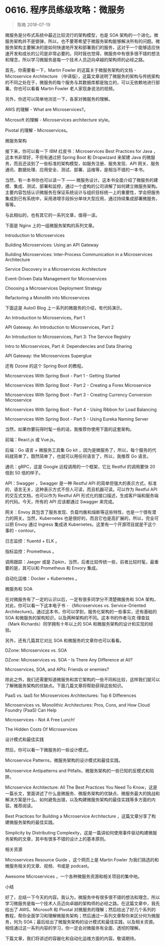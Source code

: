 # 0616. 程序员练级攻略：微服务
> 陈皓 2018-07-19

微服务是分布式系统中最近比较流行的架构模型，也是 SOA 架构的一个进化。微服务架构并不是银弹，所以，也不要寄希望于微服务架构能够解决所有的问题。微服务架构主要解决的是如何快速地开发和部署我们的服务，这对于一个能够适应快速开发和成长的公司是非常必要的。同时我也觉得，微服务中有很多很不错的想法和理念，所以学习微服务是每一个技术人员迈向卓越的架构师的必经之路。

首先，你需要看一下，Martin Fowler 的这篇关于微服务架构的文档 - Microservice Architecture （中译版），这篇文章说明了微服务的架构与传统架构的不同之处在于，微服务的每个服务与其数据库都是独立的，可以无依赖地进行部署。你也可以看看 Martin Fowler 老人家现身说法的视频。

另外，你还可以简单地浏览一下，各家对微服务的理解。

AWS 的理解 - What are Microservices?。

Microsoft 的理解 - Microservices architecture style。

Pivotal 的理解 - Microservices。

微服务架构

接下来，你可以看一下 IBM 红皮书：Microservices Best Practices for Java ，这本书非常好，不但有通过把 Spring Boot 和 Dropwizard 来架建 Java 的微服务，而且还谈到了一些标准的架构模型，如服务注册、服务发现、API 网关、服务通讯、数据处理、应用安全、测试、部署、运维等，是相当不错的一本书。

当然，有一本书你也可以读一下 —— 微服务设计。这本书全面介绍了微服务的建模、集成、测试、部署和监控，通过一个虚构的公司讲解了如何建立微服务架构。主要内容包括认识微服务在保证系统设计与组织目标统一上的重要性，学会把服务集成到已有系统中，采用递增手段拆分单块大型应用，通过持续集成部署微服务，等等。

与此相似的，也有其它的一系列文章，值得一读。

下面是 Nginx 上的一组微服务架构的系列文章。

Introduction to Microservices


Building Microservices: Using an API Gateway


Building Microservices: Inter-Process Communication in a Microservices Architecture


Service Discovery in a Microservices Architecture


Event-Driven Data Management for Microservices


Choosing a Microservices Deployment Strategy


Refactoring a Monolith into Microservices


下面这是 Auto0 Blog 上一系列的微服务的介绍，有代码演示。

An Introduction to Microservices, Part 1


API Gateway. An Introduction to Microservices, Part 2


An Introduction to Microservices, Part 3: The Service Registry


Intro to Microservices, Part 4: Dependencies and Data Sharing


API Gateway: the Microservices Superglue


还有 Dzone 的这个 Spring Boot 的教程。

Microservices With Spring Boot - Part 1 - Getting Started


Microservices With Spring Boot - Part 2 - Creating a Forex Microservice


Microservices With Spring Boot - Part 3 - Creating Currency Conversion Microservice


Microservices With Spring Boot - Part 4 - Using Ribbon for Load Balancing


Microservices With Spring Boot - Part 5 - Using Eureka Naming Server


当然，如果你要玩得时髦一些的话，我推荐你使用下面的这套架构。

前端：React.js 或 Vue.js。

后端：Go 语言 + 微服务工具集 Go kit ，因为是微服务了，所以，每个服务的代码就简单了。既然简单了，也就可以用任何语言了，所以，我推荐 Go 语言。

通讯：gRPC，这是 Google 远程调用的一个框架，它比 Restful 的调用要快 20 倍到 50 倍的样子。

API：Swagger ，Swagger 是一种 Restful API 的简单但强大的表示方式，标准的，语言无关，这种表示方式不但人可读，而且机器可读。可以作为 Restful API 的交互式文档，也可以作为 Restful API 形式化的接口描述，生成客户端和服务端的代码。今天，所有的 API 应该都通过 Swagger 来完成。

网关：Envoy 其包含了服务发现、负载均衡和熔断等这些特性，也是一个很有潜力的网关。当然，Kubernetes 也是很好的，而且它也是高扩展的，所以，完全可以把 Envoy 通过 Ingress 集成进 Kubernetes。这里有一个开源项目就是干这个事的 - contour。

日志监控：fluentd + ELK 。

指标监控：Prometheus 。

调用跟踪：Jaeger 或是 Zipkin，当然，后者比较传统一些，前者比较时髦，最重要的是，其可以和 Prometheus 和 Envory 集成。

自动化运维：Docker + Kubernetes 。

微服务和 SOA

在对微服务有了一定的认识以后，一定有很多同学分不清楚微服务和 SOA 架构，对此，你可以看一下这本电子书 - 《Microservices vs. Service-Oriented Architecture》。通过这本书，你可以学到，服务化架构的一些事实，还有基础的 SOA 和微服务的架构知识，以及两种架构的不同。这本书的作者马克·理查兹（Mark Richards）同学拥有十年以上的 SOA 和微服务架构的设计和实现的经验。

另外，还有几篇其它对比 SOA 和微服务的文章你也可以看看。

DZone: Microservices vs. SOA


DZone: Microservices vs. SOA - Is There Any Difference at All?


Microservices, SOA, and APIs: Friends or enemies?


除此之外，我们还需要知道微服务和其它架构的一些不同和比较，这样我们就可以了解微服务架构的优缺点。下面几篇文章将帮助获得这些知识。

PaaS vs. IaaS for Microservices Architectures: Top 6 Differences


Microservices vs. Monolithic Architectures: Pros, Cons, and How Cloud Foundry (PaaS) Can Help


Microservices - Not A Free Lunch!


The Hidden Costs Of Microservices


设计模式和最佳实践

然后，你可以看一下微服务的一些设计模式。

Microservice Patterns，微服务架构的设计模式和最佳实践。

Microservice Antipatterns and Pitfalls，微服务架构的一些已知的反模式和陷阱。

Microservice Architecture: All The Best Practices You Need To Know，这是一篇长文，里面讲述了什么是微服务、微服务架构的优缺点、微服务最大的挑战和解决方案是什么、如何避免出错，以及构建微服务架构的最佳实践等多方面的内容。推荐阅读。

Best Practices for Building a Microservice Architecture ，这篇文章分享了构建微服务架构的最佳实践。

Simplicity by Distributing Complexity，这是一篇讲如何使用事件驱动构建微服务架构的文章，其中有很多不错的设计上的基本原则。

相关资源

Microservices Resource Guide ，这个网页上是 Martin Fowler 为我们挑选的和微服务相关的文章、视频、书或是 podcast。

Awesome Microservices ，一个各种微服务资源和相关项目的集中地。

小结

好了，总结一下今天的内容。我认为，微服务中有很多很不错的想法和理念，所以学习微服务是每一个技术人员迈向卓越的架构师的必经之路。在这篇文章中，我先给出了 AWS、Microsoft 和 Pivotal 对微服务的理解；然后给出了好几个系列的教程，帮你全面学习和理解微服务架构；然后通过一系列文章帮你来区分何为微服务，何为 SOA；最后给出了微服务架构的设计模式和最佳实践，以及相关资源。相信通过这一系列内容的学习，你一定会对微服务有全面、透彻的理解。

下篇文章，我们将讲述的容器化和自动化运维方面的内容。敬请期待。

